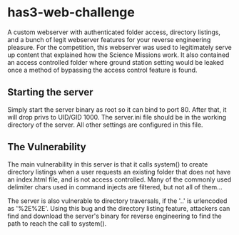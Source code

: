 # has3-web-challenge

A custom webserver with authenticated folder access, directory listings, and a bunch of legit webserver features for your reverse engineering pleasure. For the competition, this webserver was used to legitimately serve up content that explained how the Science Missions work. It also contained an access controlled folder where ground station setting would be leaked once a method of bypassing the access control feature is found. 

## Starting the server

Simply start the server binary as root so it can bind to port 80. After that, it will drop privs to UID/GID 1000. The server.ini file should be in the working directory of the server. All other settings are configured in this file.


## The Vulnerability

The main vulnerability in this server is that it calls system() to create directory listings when a user requests an existing folder that does not have an index.html file, and is not access controlled. Many of the commonly used delimiter chars used in command injects are filtered, but not all of them... 

The server is also vulnerable to directory traversals, if the '..' is urlencoded as '%2E%2E'. Using this bug and the directory listing feature, attackers can find and download the server's binary for reverse engineering to find the path to reach the call to system().


